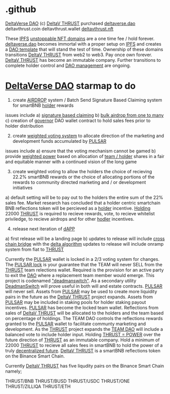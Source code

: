 # .github
<a href="https://github.com/DeltaVerseDAO">DeltaVerse DAO</a> (c) <a href="https://deltav.exchange">DeltaV THRUST</a> purchased <a href="https://ipfs.io/ipfs/QmciuzxFqFMoSg4WbyujXFmjE3b1zis9g15sd8YfeV4UQA/">deltaverse.dao</a> deltavthrust.coin deltavthrust.wallet <a href="https://github.com/DeltaVThrust-NFT">deltavthrust.nft</a>

  These <a href="https://github.com/interplanetaryfilesystem">IPFS</a> <a href="https://unstoppabledomains.com/?ref=28cccef8f01d47c">unstoppable NFT domains</a> are a one time fee / hold forever. <a href="https://ipfs.io/ipfs/QmciuzxFqFMoSg4WbyujXFmjE3b1zis9g15sd8YfeV4UQA/">deltaverse.dao</a> becomes immortal with a proper setup on <a href="https://github.com/interplanetaryfilesystem">IPFS</a> and creates a <a href="https://github.com/DeltaVerseDAO/daoit">DAO template</a> that will stand the test of time. Ownership of these domains transitions <a href="https://deltav.exchange">DeltaV THRUST</a> from web2 to web3. Pay once own forever. <a href="https://deltav.exchange">DeltaV THRUST</a> has become an immutable company. Further transitions to complete holder control and <a href="https://github.com/DeltaVerseDAO/fractal-module-governor">DAO management</a> are ongoing.

 # <a href="https://github.com/DeltaVerseDAO">DeltaVerse DAO</a> starmap to do

1) create <a href="https://github.com/thrustdrop">AIRDROP</a> system / Batch Send Signature Based Claiming system for smartBNB <a href="https://bscscan.com/token/0x969F60Bfe17962E0f061B434596545C7b6Cd6Fc4#balances">holder</a> rewards

issues include a) <a href="https://github.com/thrustdrop/erc20_airdrop">signature based claiming</a> b) <a href="https://github.com/thrustdrop/token-airdrop-contract">bulk airdrop from one to many</a> c) creation of <a href="https://github.com/DeltaVerseDAO/fractal-module-governor">governor</a> DAO wallet contract to hold sales fees prior to holder distribution

2) create <a href="https://github.com/DeltaVerseDAO/deltaversecontroller">weighted voting system</a> to allocate direction of the marketing and development funds accumulated by <a href="https://bscscan.com/token/0x969F60Bfe17962E0f061B434596545C7b6Cd6Fc4?a=0x34007ca21e12d1d31eaea468f8f1639e6465508b">PULSAR</a>

issues include a) ensure that the voting mechanism cannot be gamed b) provide <a href="https://github.com/DeltaVerseDAO/keg">weighted power</a> based on allocation of <a href="https://bscscan.com/token/0x969F60Bfe17962E0f061B434596545C7b6Cd6Fc4#balances">team / holder</a> shares in a fair and equitable manner with a continued vision of the long game

3) create weighted voting to allow the holders the choice of recieving 22.2% smartBNB rewards or the choice of allocating portions of the rewards to community directed marketing and / or development initiatives

a) default setting will be to pay out to the holders the entire sum of the 22% sales fee. Market research has concluded that a holder centric smartchain BNB reflections token will be percieved as a <a href="https://bscscan.com/token/0x969F60Bfe17962E0f061B434596545C7b6Cd6Fc4#balances">holder</a> incentive. <a href="https://bscscan.com/token/0x969F60Bfe17962E0f061B434596545C7b6Cd6Fc4#balances">Holding</a> 22000 <a href="https://deltav.exchange">THRUST</a> is required to recieve rewards, vote, to recieve whitelist priviledge, to recieve airdrops and for other <a href="https://bscscan.com/token/0x969F60Bfe17962E0f061B434596545C7b6Cd6Fc4#balances">hodler</a> incentives.

4) release next iteration of <a href="https://deltavthrust.com">dAPP</a>

a) first release will be a landing page
b) updates to release will include <a href="https://github.com/THRUSTDeltaV/DELTAVstargaterouter.sol">cross chain bridge</a> with the <a href="https://github.com/THRUSTDeltaV/DELTAVstargaterouter.sol/blob/main/Delta-Solving.The.Bridging-Trilemma.pdf">delta algorithm</a> updates to release will include onramp system from fiat to <a href="https://deltav.exchange">THRUST</a>

Currently the <a href="https://bscscan.com/token/0x969F60Bfe17962E0f061B434596545C7b6Cd6Fc4?a=0x34007ca21e12d1d31eaea468f8f1639e6465508b">PULSAR</a> wallet is locked in a 2/3 voting system for changes. The <a href="https://bscscan.com/address/0x34007ca21E12D1d31EAeA468f8f1639E6465508b#code">PULSAR lock</a> is your guarantee that the TEAM will never SELL from the <a href="https://deltav.exchange">THRUST</a> team relections wallet. Required is the provision for an active party to exit the <a href="https://github.com/DeltaVerseDAO">DAO</a> where a replacement team member would emerge. This project is codenamed <a href="https://github.com/DeltaVerseDAO/deadman-switch">"deadmanswitch"</a>. As a secondary utility <a href="https://github.com/DeltaVerseDAO/deadman-switch">DeadmanSwitch</a> will prove useful in both will and estate contracts. <a href="https://bscscan.com/token/0x969F60Bfe17962E0f061B434596545C7b6Cd6Fc4?a=0x34007ca21e12d1d31eaea468f8f1639e6465508b">PULSAR</a> will never sell. Assets from <a href="https://bscscan.com/token/0x969F60Bfe17962E0f061B434596545C7b6Cd6Fc4?a=0x34007ca21e12d1d31eaea468f8f1639e6465508b">PULSAR</a> may be used to create more liquidity pairs in the future as the <a href="https://deltav.exchange">DeltaV THRUST</a> project expands. Assets from <a href="https://bscscan.com/token/0x969F60Bfe17962E0f061B434596545C7b6Cd6Fc4?a=0x34007ca21e12d1d31eaea468f8f1639e6465508b">PULSAR</a> may be included in staking pools for holder staking payout incentives. <a href="https://bscscan.com/token/0x969F60Bfe17962E0f061B434596545C7b6Cd6Fc4?a=0x34007ca21e12d1d31eaea468f8f1639e6465508b">PULSAR</a> has become the locked team wallet. Reflections from sales of <a href="https://deltav.exchange">DeltaV THRUST</a> will be allocated to the holders and the team based on percentage of holdings. The TEAM DAO controls the reflections rewards granted to the <a href="https://bscscan.com/token/0x969F60Bfe17962E0f061B434596545C7b6Cd6Fc4?a=0x34007ca21e12d1d31eaea468f8f1639e6465508b">PULSAR</a> wallet to facilitate communty marketing and development. As the <a href="https://deltav.exchange">THRUST</a> project expands the <a href="https://bscscan.com/address/0x34007ca21E12D1d31EAeA468f8f1639E6465508b#code">TEAM DAO</a> will include a balanced vote to include holder input. Holding <a href="https://deltav.exchange">THRUST = POWER</a> over the future direction of <a href="https://deltav.exchange">THRUST</a> as an immutable company. Hold a minimum of 22000 <a href="https://deltav.exchange">THRUST</a> to recieve all sales fees in smartBNB to hold the power of a truly <a href="https://github.com/deltav-deltaverse">decentralized future</a>. <a href="https://deltav.exchange">DeltaV THRUST</a> is a smartBNB reflections token on the Binance Smart Chain.

Currently <a href="https://deltav.exchange">DeltaV THRUST</a> has five liqudity pairs on the Binance Smart Chain namely;

THRUST/BNB
THRUST/BUSD
THRUST/USDC
THRUST/ONE 
THRUST/ZILLIQA
THRUST/ETH

